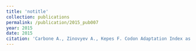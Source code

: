 ```yaml
---
title: 'notitle'
collection: publications
permalink: /publication/2015_pub007
year: 2015
date: 2015
citation: 'Carbone A., Zinovyev A., Kepes F. Codon Adaptation Index as a measure of dominating codon bias. 2003. <i>Bioinformatics</i>. <b>19</b>, N13, p.2005-2015.<br>'
---
```

